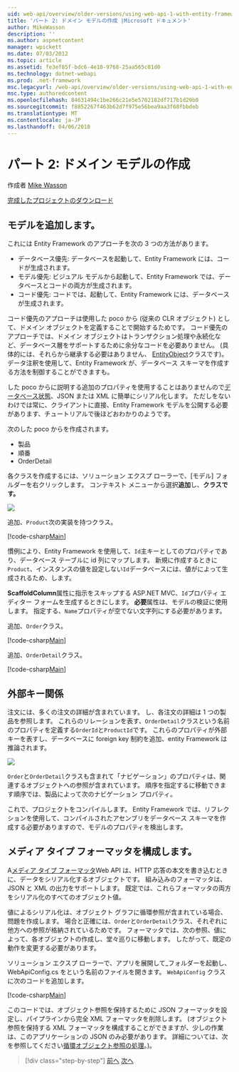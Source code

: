 ```yaml
---
uid: web-api/overview/older-versions/using-web-api-1-with-entity-framework-5/using-web-api-with-entity-framework-part-2
title: 'パート 2: ドメイン モデルの作成 |Microsoft ドキュメント'
author: MikeWasson
description: ''
ms.author: aspnetcontent
manager: wpickett
ms.date: 07/03/2012
ms.topic: article
ms.assetid: fe3ef85f-bdc6-4e10-9768-25aa565c01d0
ms.technology: dotnet-webapi
ms.prod: .net-framework
msc.legacyurl: /web-api/overview/older-versions/using-web-api-1-with-entity-framework-5/using-web-api-with-entity-framework-part-2
msc.type: authoredcontent
ms.openlocfilehash: 84631494c1be266c21e5e5702182df717b1d29b0
ms.sourcegitcommit: f8852267f463b62d7f975e56bea9aa3f68fbbdeb
ms.translationtype: MT
ms.contentlocale: ja-JP
ms.lasthandoff: 04/06/2018
---
```

<a name="part-2-creating-the-domain-models"></a>パート 2: ドメイン モデルの作成
====================
作成者 [Mike Wasson](https://github.com/MikeWasson)

[完成したプロジェクトのダウンロード](http://code.msdn.microsoft.com/ASP-NET-Web-API-with-afa30545)

## <a name="add-models"></a>モデルを追加します。

これには Entity Framework のアプローチを次の 3 つの方法があります。

- データベース優先: データベースを起動して、Entity Framework には、コードが生成されます。
- モデル優先: ビジュアル モデルから起動して、Entity Framework では、データベースとコードの両方が生成されます。
- コード優先: コードでは、起動して、Entity Framework には、データベースが生成されます。

コード優先のアプローチは使用した poco から (従来の CLR オブジェクト) として、ドメイン オブジェクトを定義することで開始するためです。 コード優先のアプローチでは、ドメイン オブジェクトはトランザクション処理や永続化など、データベース層をサポートするために余分なコードを必要ありません。 (具体的には、それらから継承する必要はありません、 [EntityObject](https://msdn.microsoft.com/library/system.data.objects.dataclasses.entityobject.aspx)クラスです)。データ注釈を使用して、Entity Framework が、データベース スキーマを作成する方法を制御することができますも。

した poco からに説明する追加のプロパティを使用することはありませんので[データベース状態](https://msdn.microsoft.com/library/system.data.entitystate.aspx)、JSON または XML に簡単にシリアル化します。 ただしをないわけでは常に、クライアントに直接、Entity Framework モデルを公開する必要があります、チュートリアルで後ほどおわかりのようです。

次のした poco からを作成されます。

- 製品
- 順番
- OrderDetail

各クラスを作成するには、ソリューション エクスプ ローラーで、[モデル] フォルダーを右クリックします。 コンテキスト メニューから選択**追加**し、**クラスです。**

![](using-web-api-with-entity-framework-part-2/_static/image1.png)

追加、`Product`次の実装を持つクラス。

[!code-csharp[Main](using-web-api-with-entity-framework-part-2/samples/sample1.cs)]

慣例により、Entity Framework を使用して、`Id`主キーとしてのプロパティであり、データベース テーブルに id 列にマップします。 新規に作成するときに`Product`、インスタンスの値を設定しない`Id`データベースには、値がによって生成されるため、します。

**ScaffoldColumn**属性に指示をスキップする ASP.NET MVC、`Id`プロパティ エディター フォームを生成するときにします。 **必要**属性は、モデルの検証に使用します。 指定する、`Name`プロパティが空でない文字列にする必要があります。

追加、`Order`クラス。

[!code-csharp[Main](using-web-api-with-entity-framework-part-2/samples/sample2.cs)]

追加、`OrderDetail`クラス。

[!code-csharp[Main](using-web-api-with-entity-framework-part-2/samples/sample3.cs)]

## <a name="foreign-key-relations"></a>外部キー関係

注文には、多くの注文の詳細が含まれています。 し、各注文の詳細は 1 つの製品を参照します。 これらのリレーションを表す、`OrderDetail`クラスという名前のプロパティを定義する`OrderId`と`ProductId`です。 これらのプロパティが外部キーを表すし、データベースに foreign key 制約を追加、entity Framework は推論されます。

![](using-web-api-with-entity-framework-part-2/_static/image2.png)

`Order`と`OrderDetail`クラスも含まれて「ナビゲーション」のプロパティは、関連するオブジェクトへの参照が含まれています。 順序を指定するに移動できます順序では、製品によって次のナビゲーション プロパティ。

これで、プロジェクトをコンパイルします。 Entity Framework では、リフレクションを使用して、コンパイルされたアセンブリをデータベース スキーマを作成する必要がありますので、モデルのプロパティを検出します。

## <a name="configure-the-media-type-formatters"></a>メディア タイプ フォーマッタを構成します。

A[メディア タイプ フォーマッタ](../../formats-and-model-binding/media-formatters.md)Web API は、HTTP 応答の本文を書き込むときに、データをシリアル化するオブジェクトです。 組み込みのフォーマッタは、JSON と XML の出力をサポートします。 既定では、これらフォーマッタの両方をシリアル化のすべてのオブジェクト値。

値によるシリアル化は、オブジェクト グラフに循環参照が含まれている場合、問題を作成します。 場合と正確には、`Order`と`OrderDetail`クラス、それぞれに他方への参照が格納されているためです。 フォーマッタでは、次の参照、値によって、各オブジェクトの作成し、堂々巡りに移動します。 したがって、既定の動作を変更する必要があります。

ソリューション エクスプ ローラーで、アプリを展開して\_フォルダーを起動し、WebApiConfig.cs をという名前のファイルを開きます。 `WebApiConfig` クラスに次のコードを追加します。

[!code-csharp[Main](using-web-api-with-entity-framework-part-2/samples/sample4.cs?highlight=11)]

このコードでは、オブジェクト参照を保持するために JSON フォーマッタを設定し、パイプラインから完全 XML フォーマッタを削除します。 (オブジェクト参照を保持する XML フォーマッタを構成することができますが、少しの作業は、このアプリケーションの JSON のみ必要があります。 詳細については、次を参照してください[循環オブジェクト参照の処理](../../formats-and-model-binding/json-and-xml-serialization.md#handling_circular_object_references)。)。

> [!div class="step-by-step"]
> [前へ](using-web-api-with-entity-framework-part-1.md)
> [次へ](using-web-api-with-entity-framework-part-3.md)
